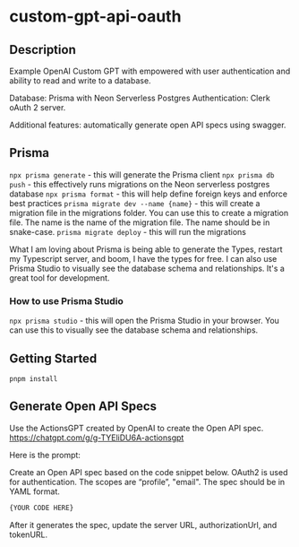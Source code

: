 # custom-gpt-api-oauth

## Description 
Example OpenAI Custom GPT with empowered with user authentication and ability to read and write to a database.  

Database: Prisma with Neon Serverless Postgres
Authentication: Clerk oAuth 2 server.

Additional features: automatically generate open API specs using swagger.  

## Prisma
`npx prisma generate` - this will generate the Prisma client
`npx prisma db push` - this effectively runs migrations on the Neon serverless postgres database
`npx prisma format` - this will help define foreign keys and enforce best practices
`prisma migrate dev --name {name}` - this will create a migration file in the migrations folder.  You can use this to create a migration file.  The name is the name of the migration file.  The name should be in snake-case.
`prisma migrate deploy` - this will run the migrations


What I am loving about Prisma is being able to generate the Types, restart my Typescript server, and boom, I have the types for free.  I can also use Prisma Studio to visually see the database schema and relationships.  It's a great tool for development.

### How to use Prisma Studio
`npx prisma studio` - this will open the Prisma Studio in your browser.  You can use this to visually see the database schema and relationships.


## Getting Started

`pnpm install`

## Generate Open API Specs

Use the ActionsGPT created by OpenAI to create the Open API spec.
https://chatgpt.com/g/g-TYEliDU6A-actionsgpt

Here is the prompt:

Create an Open API spec based on the code snippet below.  OAuth2 is used for authentication.  The scopes are “profile”, "email".  The spec should be in YAML format.

```typescript
{YOUR CODE HERE}
```

After it generates the spec, update the server URL, authorizationUrl, and tokenURL.

